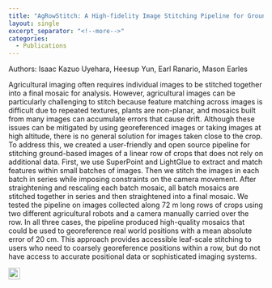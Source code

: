 ```yaml
---
title: "AgRowStitch: A High-fidelity Image Stitching Pipeline for Ground-based Agricultural Images"
layout: single
excerpt_separator: "<!--more-->"
categories:
  - Publications
---
```


Authors: Isaac Kazuo Uyehara, Heesup Yun, Earl Ranario, Mason Earles

Agricultural imaging often requires individual images to be stitched together into a final mosaic for analysis. However, agricultural images can be particularly challenging to stitch because feature matching across images is difficult due to repeated textures, plants are non-planar, and mosaics built from many images can accumulate errors that cause drift. Although these issues can be mitigated by using georeferenced images or taking images at high altitude, there is no general solution for images taken close to the crop. To address this, we created a user-friendly and open source pipeline for stitching ground-based images of a linear row of crops that does not rely on additional data. First, we use SuperPoint and LightGlue to extract and match features within small batches of images. Then we stitch the images in each batch in series while imposing constraints on the camera movement. After straightening and rescaling each batch mosaic, all batch mosaics are stitched together in series and then straightened into a final mosaic. We tested the pipeline on images collected along 72 m long rows of crops using two different agricultural robots and a camera manually carried over the row. In all three cases, the pipeline produced high-quality mosaics that could be used to georeference real world positions with a mean absolute error of 20 cm. This approach provides accessible leaf-scale stitching to users who need to coarsely georeference positions within a row, but do not have access to accurate positional data or sophisticated imaging systems.

<a href="https://arxiv.org/abs/2503.21990">
  <img src="https://img.shields.io/badge/arXiv-2503.21990-b31b1b.svg" height="22.5">
</a>

<!--more-->
